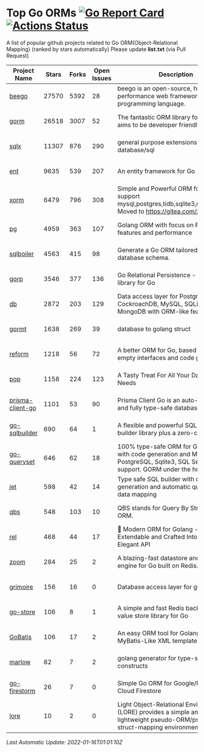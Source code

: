 # Top Go ORMs [![Go Report Card](https://goreportcard.com/badge/github.com/d-tsuji/awesome-go-orms)](https://goreportcard.com/report/github.com/d-tsuji/awesome-go-orms) [![Actions Status](https://github.com/d-tsuji/awesome-go-orms/workflows/CI/badge.svg)](https://github.com/d-tsuji/awesome-go-orms/actions)
A list of popular github projects related to Go ORM(Object-Relational Mapping) (ranked by stars automatically)
Please update **list.txt** (via Pull Request)

| Project Name | Stars | Forks | Open Issues | Description | Last Update |
| ------------ | ----- | ----- | ----------- | ----------- | ----------- |
| [beego](https://github.com/beego/beego) | 27570 | 5392 | 28 | beego is an open-source, high-performance web framework for the Go programming language. | 2022-01-15 15:59:01 |
| [gorm](https://github.com/go-gorm/gorm) | 26518 | 3007 | 52 | The fantastic ORM library for Golang, aims to be developer friendly | 2022-01-15 15:49:44 |
| [sqlx](https://github.com/jmoiron/sqlx) | 11307 | 876 | 290 | general purpose extensions to golang's database/sql | 2022-01-15 22:43:44 |
| [ent](https://github.com/ent/ent) | 9635 | 539 | 207 | An entity framework for Go | 2022-01-15 23:01:48 |
| [xorm](https://github.com/go-xorm/xorm) | 6479 | 796 | 308 | Simple and Powerful ORM for Go, support mysql,postgres,tidb,sqlite3,mssql,oracle, Moved to https://gitea.com/xorm/xorm | 2022-01-14 15:32:52 |
| [pg](https://github.com/go-pg/pg) | 4959 | 363 | 107 | Golang ORM with focus on PostgreSQL features and performance | 2022-01-14 23:16:16 |
| [sqlboiler](https://github.com/volatiletech/sqlboiler) | 4563 | 415 | 98 | Generate a Go ORM tailored to your database schema. | 2022-01-15 19:21:38 |
| [gorp](https://github.com/go-gorp/gorp) | 3546 | 377 | 136 | Go Relational Persistence - an ORM-ish library for Go | 2022-01-13 16:51:46 |
| [db](https://github.com/upper/db) | 2872 | 203 | 129 | Data access layer for PostgreSQL, CockroachDB, MySQL, SQLite and MongoDB with ORM-like features. | 2022-01-15 10:22:14 |
| [gormt](https://github.com/xxjwxc/gormt) | 1638 | 269 | 39 | database to golang struct | 2022-01-15 06:33:43 |
| [reform](https://github.com/go-reform/reform) | 1218 | 56 | 72 | A better ORM for Go, based on non-empty interfaces and code generation. | 2022-01-13 12:14:04 |
| [pop](https://github.com/gobuffalo/pop) | 1158 | 224 | 123 | A Tasty Treat For All Your Database Needs | 2022-01-12 23:26:41 |
| [prisma-client-go](https://github.com/prisma/prisma-client-go) | 1101 | 53 | 90 | Prisma Client Go is an auto-generated and fully type-safe database client | 2022-01-14 18:23:01 |
| [go-sqlbuilder](https://github.com/huandu/go-sqlbuilder) | 690 | 64 | 1 | A flexible and powerful SQL string builder library plus a zero-config ORM. | 2022-01-15 10:20:50 |
| [go-queryset](https://github.com/jirfag/go-queryset) | 646 | 62 | 18 | 100% type-safe ORM for Go (Golang) with code generation and MySQL, PostgreSQL, Sqlite3, SQL Server support. GORM under the hood. | 2022-01-11 09:33:24 |
| [jet](https://github.com/go-jet/jet) | 598 | 42 | 14 | Type safe SQL builder with code generation and automatic query result data mapping | 2022-01-15 08:53:23 |
| [qbs](https://github.com/coocood/qbs) | 548 | 103 | 10 | QBS stands for Query By Struct. A Go ORM. | 2021-09-18 08:26:02 |
| [rel](https://github.com/go-rel/rel) | 468 | 44 | 17 | :gem: Modern ORM for Golang - Testable, Extendable and Crafted Into a Clean and Elegant API | 2022-01-15 07:42:07 |
| [zoom](https://github.com/albrow/zoom) | 284 | 25 | 2 | A blazing-fast datastore and querying engine for Go built on Redis. | 2022-01-11 19:28:53 |
| [grimoire](https://github.com/Fs02/grimoire) | 156 | 16 | 0 | Database access layer for golang | 2021-11-30 19:23:23 |
| [go-store](https://github.com/gosuri/go-store) | 106 | 8 | 1 | A simple and fast Redis backed key-value store library for Go | 2021-12-13 20:34:50 |
| [GoBatis](https://github.com/runner-mei/GoBatis) | 106 | 17 | 2 | An easy ORM tool for Golang, support MyBatis-Like XML template SQL | 2022-01-09 05:13:48 |
| [marlow](https://github.com/dadleyy/marlow) | 82 | 7 | 2 | golang generator for type-safe sql api constructs | 2021-09-29 00:13:39 |
| [go-firestorm](https://github.com/jschoedt/go-firestorm) | 26 | 7 | 0 | Simple Go ORM for Google/Firebase Cloud Firestore | 2021-12-13 23:52:09 |
| [lore](https://github.com/abrahambotros/lore) | 10 | 2 | 0 | Light Object-Relational Environment (LORE) provides a simple and lightweight pseudo-ORM/pseudo-struct-mapping environment for Go | 2021-10-12 08:51:16 |

*Last Automatic Update: 2022-01-16T01:01:10Z*